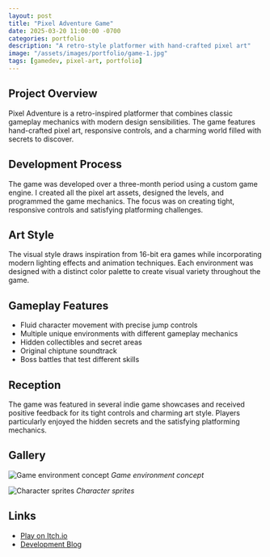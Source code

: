 ```yaml
---
layout: post
title: "Pixel Adventure Game"
date: 2025-03-20 11:00:00 -0700
categories: portfolio
description: "A retro-style platformer with hand-crafted pixel art"
image: "/assets/images/portfolio/game-1.jpg"
tags: [gamedev, pixel-art, portfolio]
---
```


## Project Overview

Pixel Adventure is a retro-inspired platformer that combines classic gameplay mechanics with modern design sensibilities. The game features hand-crafted pixel art, responsive controls, and a charming world filled with secrets to discover.

## Development Process

The game was developed over a three-month period using a custom game engine. I created all the pixel art assets, designed the levels, and programmed the game mechanics. The focus was on creating tight, responsive controls and satisfying platforming challenges.

## Art Style

The visual style draws inspiration from 16-bit era games while incorporating modern lighting effects and animation techniques. Each environment was designed with a distinct color palette to create visual variety throughout the game.

## Gameplay Features

- Fluid character movement with precise jump controls
- Multiple unique environments with different gameplay mechanics
- Hidden collectibles and secret areas
- Original chiptune soundtrack
- Boss battles that test different skills

## Reception

The game was featured in several indie game showcases and received positive feedback for its tight controls and charming art style. Players particularly enjoyed the hidden secrets and the satisfying platforming mechanics.

## Gallery

![Game environment concept](/assets/images/portfolio/game-1.jpg)
*Game environment concept*

![Character sprites](/assets/images/portfolio/game-2.jpg)
*Character sprites*

## Links

- [Play on Itch.io](https://itch.io/)
- [Development Blog](#)
